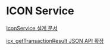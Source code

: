 # ICON Service

[IconService 설계 문서](class.md)

[icx_getTransactionResult JSON API 확장](improve-get-transaction-result.md)
